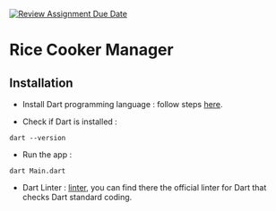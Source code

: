 [![Review Assignment Due Date](https://classroom.github.com/assets/deadline-readme-button-24ddc0f5d75046c5622901739e7c5dd533143b0c8e959d652212380cedb1ea36.svg)](https://classroom.github.com/a/PHq8Kfj_)

# Rice Cooker Manager

## Installation 
- Install Dart programming language : follow steps [here](https://dart.dev/get-dart).

- Check if Dart is installed : 
```
dart --version
```

- Run the app : 
```
dart Main.dart
```

- Dart Linter : [linter](https://github.com/dart-lang/linter), you can find there the official linter for Dart that checks Dart standard coding.

